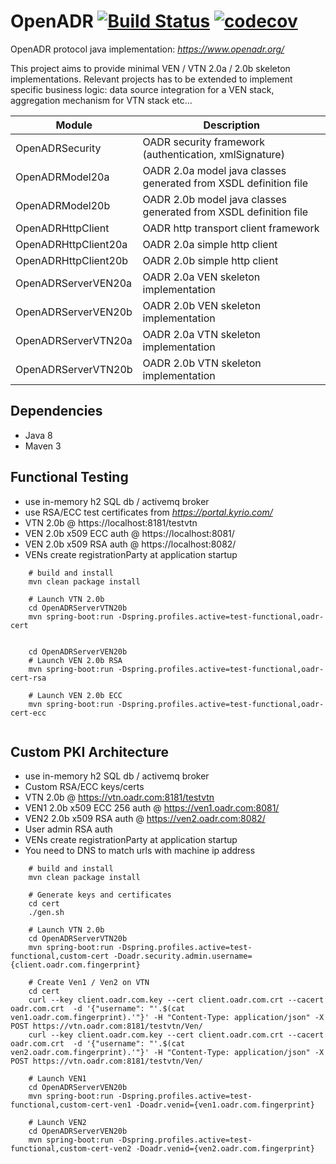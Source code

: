 # OpenADR  [![Build Status](https://travis-ci.org/avob/OpenADR.svg?branch=master)](https://travis-ci.org/avob/OpenADR)  [![codecov](https://codecov.io/gh/avob/OpenADR/branch/master/graph/badge.svg)](https://codecov.io/gh/avob/OpenADR)



OpenADR protocol java implementation: *https://www.openadr.org/*

This project aims to provide minimal VEN / VTN 2.0a / 2.0b skeleton implementations. Relevant projects has to be extended to implement specific business logic: data source integration for a VEN stack, aggregation mechanism for VTN stack etc...

Module | Description
------------- | ------------- 
OpenADRSecurity | OADR security framework (authentication, xmlSignature)
OpenADRModel20a | OADR 2.0a model java classes generated from XSDL definition file
OpenADRModel20b | OADR 2.0b model java classes generated from XSDL definition file
OpenADRHttpClient | OADR http transport client framework
OpenADRHttpClient20a | OADR 2.0a simple http client
OpenADRHttpClient20b | OADR 2.0b simple http client
OpenADRServerVEN20a | OADR 2.0a VEN skeleton implementation
OpenADRServerVEN20b | OADR 2.0b VEN skeleton implementation
OpenADRServerVTN20a | OADR 2.0a VTN skeleton implementation
OpenADRServerVTN20b | OADR 2.0b VTN skeleton implementation

## Dependencies
- Java 8
- Maven 3 

## Functional Testing
- use in-memory h2 SQL db / activemq broker
- use RSA/ECC test certificates from *https://portal.kyrio.com/*
- VTN 2.0b @ https://localhost:8181/testvtn
- VEN 2.0b x509 ECC auth @ https://localhost:8081/
- VEN 2.0b x509 RSA auth @ https://localhost:8082/
- VENs create registrationParty at application startup

```shell
	# build and install
	mvn clean package install

	# Launch VTN 2.0b
	cd OpenADRServerVTN20b
    mvn spring-boot:run -Dspring.profiles.active=test-functional,oadr-cert


    cd OpenADRServerVEN20b
    # Launch VEN 2.0b RSA
    mvn spring-boot:run -Dspring.profiles.active=test-functional,oadr-cert-rsa

    # Launch VEN 2.0b ECC
    mvn spring-boot:run -Dspring.profiles.active=test-functional,oadr-cert-ecc
    
```

## Custom PKI Architecture
- use in-memory h2 SQL db / activemq broker
- Custom RSA/ECC keys/certs
- VTN 2.0b @ https://vtn.oadr.com:8181/testvtn
- VEN1 2.0b x509 ECC 256 auth @ https://ven1.oadr.com:8081/
- VEN2 2.0b x509 RSA auth @ https://ven2.oadr.com:8082/
- User admin RSA auth
- VENs create registrationParty at application startup
- You need to DNS to match urls with machine ip address
```shell
	# build and install
	mvn clean package install

	# Generate keys and certificates
	cd cert
	./gen.sh

	# Launch VTN 2.0b
	cd OpenADRServerVTN20b
    mvn spring-boot:run -Dspring.profiles.active=test-functional,custom-cert -Doadr.security.admin.username={client.oadr.com.fingerprint}

    # Create Ven1 / Ven2 on VTN
    cd cert
    curl --key client.oadr.com.key --cert client.oadr.com.crt --cacert oadr.com.crt  -d '{"username": "'.$(cat ven1.oadr.com.fingerprint).'"}' -H "Content-Type: application/json" -X POST https://vtn.oadr.com:8181/testvtn/Ven/
    curl --key client.oadr.com.key --cert client.oadr.com.crt --cacert oadr.com.crt  -d '{"username": "'.$(cat ven2.oadr.com.fingerprint).'"}' -H "Content-Type: application/json" -X POST https://vtn.oadr.com:8181/testvtn/Ven/

    # Launch VEN1
    cd OpenADRServerVEN20b
    mvn spring-boot:run -Dspring.profiles.active=test-functional,custom-cert-ven1 -Doadr.venid={ven1.oadr.com.fingerprint}

    # Launch VEN2
    cd OpenADRServerVEN20b
    mvn spring-boot:run -Dspring.profiles.active=test-functional,custom-cert-ven2 -Doadr.venid={ven2.oadr.com.fingerprint}

    
```
